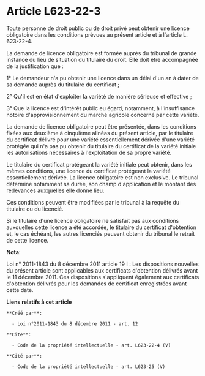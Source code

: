 # Article L623-22-3

Toute personne de droit public ou de droit privé peut obtenir une licence obligatoire dans les conditions prévues au présent
article et à l'article L. 623-22-4. 

La demande de licence obligatoire est formée auprès du tribunal de grande instance du lieu de situation du titulaire du
droit. Elle doit être accompagnée de la justification que : 

1° Le demandeur n'a pu obtenir une licence dans un délai d'un an à dater de sa demande auprès du titulaire du certificat ; 

2° Qu'il est en état d'exploiter la variété de manière sérieuse et effective ; 

3° Que la licence est d'intérêt public eu égard, notamment, à l'insuffisance notoire d'approvisionnement du marché agricole
concerné par cette variété. 

La demande de licence obligatoire peut être présentée, dans les conditions fixées aux deuxième à cinquième alinéas du présent
article, par le titulaire du certificat délivré pour une variété essentiellement dérivée d'une variété protégée qui n'a pas
pu obtenir du titulaire du certificat de la variété initiale les autorisations nécessaires à l'exploitation de sa propre
variété. 

Le titulaire du certificat protégeant la variété initiale peut obtenir, dans les mêmes conditions, une licence du certificat
protégeant la variété essentiellement dérivée. La licence obligatoire est non exclusive. Le tribunal détermine notamment sa
durée, son champ d'application et le montant des redevances auxquelles elle donne lieu. 

Ces conditions peuvent être modifiées par le tribunal à la requête du titulaire ou du licencié. 

Si le titulaire d'une licence obligatoire ne satisfait pas aux conditions auxquelles cette licence a été accordée, le
titulaire du certificat d'obtention et, le cas échéant, les autres licenciés peuvent obtenir du tribunal le retrait de cette
licence.

**Nota:**

Loi n° 2011-1843 du 8 décembre 2011 article 19 I : Les dispositions nouvelles du présent article sont applicables aux
certificats d'obtention délivrés avant le 11 décembre 2011. Ces dispositions s'appliquent également aux certificats
d'obtention délivrés pour les demandes de certificat enregistrées avant cette date.

**Liens relatifs à cet article**

	**Créé par**:

	  - Loi n°2011-1843 du 8 décembre 2011 - art. 12

	**Cite**:

	  - Code de la propriété intellectuelle - art. L623-22-4 (V)

	**Cité par**:

	  - Code de la propriété intellectuelle - art. L623-25 (V)
